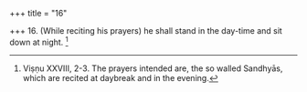 +++
title = "16"

+++
16. (While reciting his prayers) he shall stand in the day-time and sit down at night. [^15] 


[^15]:  Viṣṇu XXVIII, 2-3. The prayers intended are, the so walled Sandhyās, which are recited at daybreak and in the evening.
